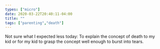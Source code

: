 ```yaml
---
types: ["micro"]
date: 2020-03-22T20:40:11-04:00
title: ""
tags: ["parenting","death"]
---
```

Not sure what I expected less today: To explain the concept of death to my kid or for my kid to grasp the concept well enough to burst into tears.
